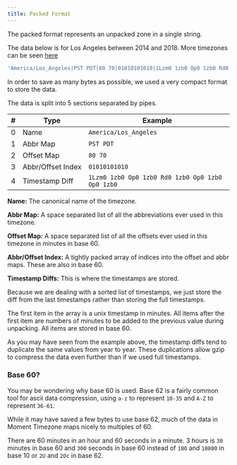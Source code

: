 ```yaml
---
title: Packed Format
---
```


The packed format represents an unpacked zone in a single string.

The data below is for Los Angeles between 2014 and 2018. More timezones can be seen [here](https://github.com/moment/moment-timezone/blob/develop/data/packed/latest.json)

```js
'America/Los_Angeles|PST PDT|80 70|01010101010|1Lzm0 1zb0 Op0 1zb0 Rd0 1zb0 Op0 1zb0 Op0 1zb0'
```

In order to save as many bytes as possible, we used a very compact format to store the data.

The data is split into 5 sections separated by pipes.


| # | Type                   | Example                       |
|---|------------------------|-------------------------------|
| 0 | Name                   | `America/Los_Angeles`
| 1 | Abbr Map               | `PST PDT`
| 2 | Offset Map             | `80 70`
| 3 | Abbr/Offset&nbsp;Index | `01010101010`
| 4 | Timestamp Diff         | `1Lzm0 1zb0 Op0 1zb0 Rd0 1zb0 Op0 1zb0 Op0 1zb0`

**Name:** The canonical name of the timezone.

**Abbr Map:** A space separated list of all the abbreviations ever used in this timezone.

**Offset Map:** A space separated list of all the offsets ever used in this timezone in minutes in base 60.

**Abbr/Offset Index:** A tightly packed array of indices into the offset and abbr maps. These are also in base 60.

**Timestamp Diffs:** This is where the timestamps are stored.

Because we are dealing with a sorted list of timestamps, we just store the
diff from the last timestamps rather than storing the full timestamps.

The first item in the array is a unix timestamp in minutes.
All items after the first item are numbers of minutes to be added
to the previous value during unpacking. All items are stored in base 60.

As you may have seen from the example above, the timestamp diffs tend to duplicate
the same values from year to year. These duplications allow gzip to compress the
data even further than if we used full timestamps.

### Base 60?

You may be wondering why base 60 is used. Base 62 is a fairly common tool for ascii
data compression, using `a-z` to represent `10-35` and `A-Z` to represent `36-61`.

While it may have saved a few bytes to use base 62, much of the data
in Moment Timezone maps nicely to multiples of 60.

There are 60 minutes in an hour and 60 seconds in a minute. 3 hours is `30`
minutes in base 60 and `300` seconds in base 60 instead of `180` and `10800` in
base 10 or `2U` and `2Oc` in base 62.
